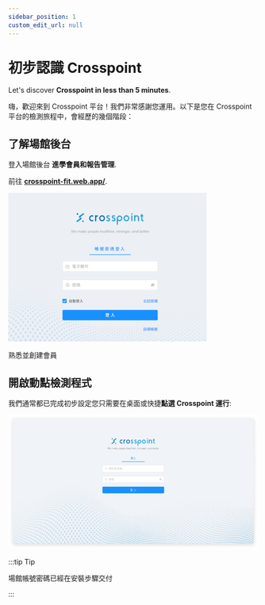 ```yaml
---
sidebar_position: 1
custom_edit_url: null
---
```


# 初步認識 Crosspoint

Let's discover **Crosspoint in less than 5 minutes**.

嗨，歡迎來到 Crosspoint 平台！我們非常感謝您運用。以下是您在 Crosspoint 平台的檢測旅程中，會經歷的幾個階段：

## 了解場館後台

登入場館後台 **進學會員和報告管理**.

前往 **[crosspoint-fit.web.app/](https://crosspoint-fit.web.app/)**.

![CrosspointLogin](/img/web_login.png)

熟悉並創建會員

## 開啟動點檢測程式

我們通常都已完成初步設定您只需要在桌面或快捷**點選 Crosspoint 運行**:

![AppLogin](/img/tutorial/app_login.png)

:::tip Tip

場館帳號密碼已經在安裝步驟交付

:::

